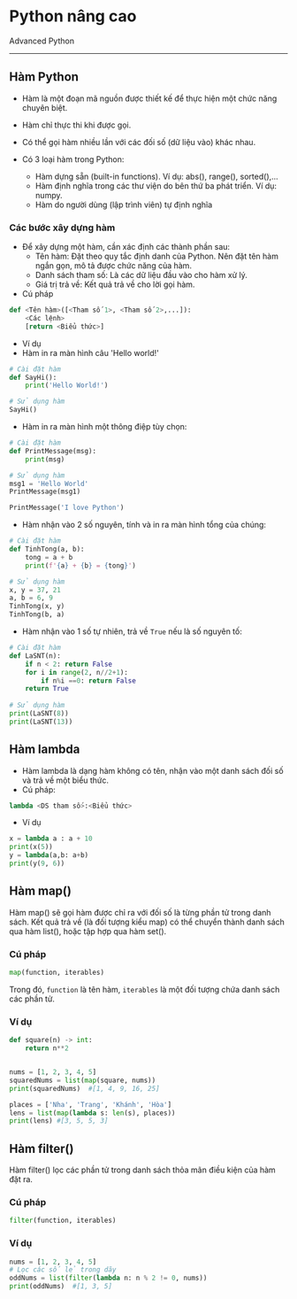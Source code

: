 # Python nâng cao

Advanced Python

---

## Hàm Python

- Hàm là một đoạn mã nguồn được thiết kế để thực hiện một chức năng chuyên biệt.
- Hàm chỉ thực thi khi được gọi.
- Có thể gọi hàm nhiều lần với các đối số (dữ liệu vào) khác nhau.

- Có 3 loại hàm trong Python:
  - Hàm dựng sẵn (built-in functions). Ví dụ: abs(), range(), sorted(),...
  - Hàm định nghĩa trong các thư viện do bên thứ ba phát triển. Ví dụ: numpy.
  - Hàm do người dùng (lập trình viên) tự định nghĩa

### Các bước xây dựng hàm

- Để xây dựng một hàm, cần xác định các thành phần sau:
  - Tên hàm: Đặt theo quy tắc định danh của Python. Nên đặt tên hàm ngắn gọn, mô tả được chức năng của hàm.
  - Danh sách tham số: Là các dữ liệu đầu vào cho hàm xử lý.
  - Giá trị trả về: Kết quả trả về cho lời gọi hàm.
- Cú pháp

```python
def <Tên hàm>([<Tham số 1>, <Tham số 2>,...]):
    <Các lệnh>
    [return <Biểu thức>]
```

- Ví dụ
- Hàm in ra màn hình câu 'Hello world!'

```python
# Cài đặt hàm
def SayHi():
    print('Hello World!')

# Sử dụng hàm
SayHi()
```

- Hàm in ra màn hình một thông điệp tùy chọn:

```python
# Cài đặt hàm
def PrintMessage(msg):
    print(msg)

# Sử dụng hàm
msg1 = 'Hello World'
PrintMessage(msg1)

PrintMessage('I love Python')
```

- Hàm nhận vào 2 số nguyên, tính và in ra màn hình tổng của chúng:

```python
# Cài đặt hàm
def TinhTong(a, b):
    tong = a + b
    print(f'{a} + {b} = {tong}')

# Sử dụng hàm
x, y = 37, 21
a, b = 6, 9
TinhTong(x, y)
TinhTong(b, a)
```

- Hàm nhận vào 1 số tự nhiên, trả về `True` nếu là số nguyên tố:

```python
# Cài đặt hàm
def LaSNT(n):
    if n < 2: return False
    for i in range(2, n//2+1):
        if n%i ==0: return False
    return True
    
# Sử dụng hàm
print(LaSNT(8))
print(LaSNT(13))
```

## Hàm lambda

- Hàm lambda là dạng hàm không có tên, nhận vào một danh sách đối số và trả về một biểu thức.
- Cú pháp:

```python
lambda <DS tham số>:<Biểu thức>
```

- Ví dụ

```python
x = lambda a : a + 10
print(x(5))
y = lambda(a,b: a+b)
print(y(9, 6))
```

## Hàm map()

Hàm map() sẽ gọi hàm được chỉ ra với đối số là từng phần tử trong danh sách. Kết quả trả về (là đối tượng kiểu map) có thể chuyển thành danh sách qua hàm list(), hoặc tập hợp qua hàm set().

### Cú pháp

```python
map(function, iterables)
```

Trong đó, `function` là tên hàm, `iterables` là một đối tượng chứa danh sách các phần tử.

### Ví dụ

```python
def square(n) -> int:
    return n**2


nums = [1, 2, 3, 4, 5]
squaredNums = list(map(square, nums))
print(squaredNums)  #[1, 4, 9, 16, 25]

places = ['Nha', 'Trang', 'Khánh', 'Hòa']
lens = list(map(lambda s: len(s), places))
print(lens) #[3, 5, 5, 3]
```

## Hàm filter()

Hàm filter() lọc các phần tử trong danh sách thỏa mãn điều kiện của hàm đặt ra.

### Cú pháp

```python
filter(function, iterables)
```

### Ví dụ

```python
nums = [1, 2, 3, 4, 5]
# Lọc các số lẻ trong dãy
oddNums = list(filter(lambda n: n % 2 != 0, nums))
print(oddNums)  #[1, 3, 5]
```
